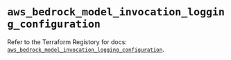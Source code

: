 # `aws_bedrock_model_invocation_logging_configuration`

Refer to the Terraform Registory for docs: [`aws_bedrock_model_invocation_logging_configuration`](https://registry.terraform.io/providers/hashicorp/aws/5.27.0/docs/resources/bedrock_model_invocation_logging_configuration).
